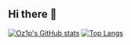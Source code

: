 ## Hi there 👋

[![Oz1p's GitHub stats](https://github-readme-stats.vercel.app/api?username=oz1p&theme=radical)](https://github.com/oz1p/github-readme-stats) [![Top Langs](https://github-readme-stats.vercel.app/api/top-langs/?username=oz1p)](https://github.com/oz1p/github-readme-stats)
